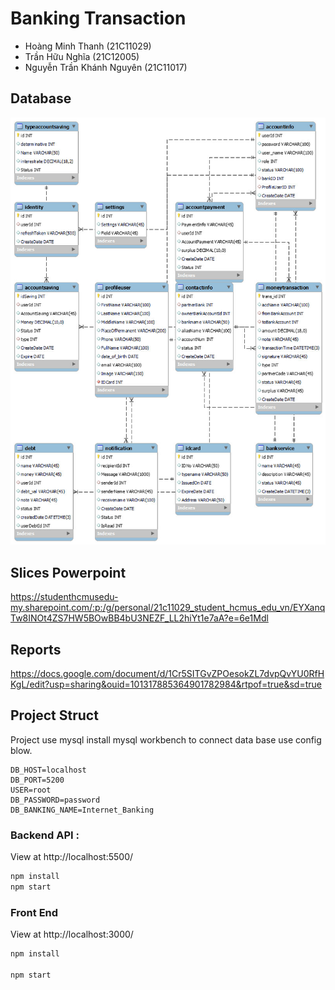 # Banking Transaction

- Hoàng Minh Thanh (21C11029)
- Trần Hữu Nghĩa (21C12005)
- Nguyễn Trần Khánh Nguyên (21C11017)

## Database



![Database](./Database_Design.jpg)

## Slices Powerpoint

https://studenthcmusedu-my.sharepoint.com/:p:/g/personal/21c11029_student_hcmus_edu_vn/EYXanqTw8INOt4ZS7HW5BOwBB4bU3NEZF_LL2hiYt1e7aA?e=6e1Mdl

## Reports

https://docs.google.com/document/d/1Cr5SITGvZPOesokZL7dvpQvYU0RfHKgL/edit?usp=sharing&ouid=101317885364901782984&rtpof=true&sd=true

## Project Struct

Project use mysql install mysql workbench to connect data base use config blow.

```
DB_HOST=localhost
DB_PORT=5200
USER=root
DB_PASSWORD=password
DB_BANKING_NAME=Internet_Banking
```

### Backend API :

View at http://localhost:5500/

```bash
npm install
npm start
```

### Front End

View at http://localhost:3000/

```bash
npm install

npm start
```
